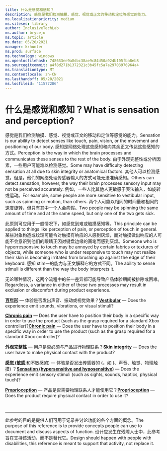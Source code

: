 ```yaml
---
title: 什么是感觉和感知？
description: 感觉是我们检测触摸、感觉、视觉或正文的移动和定位等感觉的能力。
ms.localizationpriority: medium
ms.sitesec: library
author: InclusiveTechLab
ms.author: brycejo
ms.topic: article
ms.date: 05/20/2021
manager: krhunter
ms.prod: surface
ms.technology: windows
ms.openlocfilehash: 748633ee9a8dbc38ae9c84d50a924b105fba8eb8
ms.sourcegitcommit: a4f8d271b1372321c3b45fc5a7a29703976964a4
ms.translationtype: MT
ms.contentlocale: zh-CN
ms.lasthandoff: 05/20/2021
ms.locfileid: "11577286"
---
```

# <a name="what-is-sensation-and-perception"></a><span data-ttu-id="13f57-103">什么是感觉和感知？</span><span class="sxs-lookup"><span data-stu-id="13f57-103">What is sensation and perception?</span></span>

<span data-ttu-id="13f57-104">感觉是我们检测触摸、感觉、视觉或正文的移动和定位等感觉的能力。</span><span class="sxs-lookup"><span data-stu-id="13f57-104">Sensation is our ability to detect senses like touch, pain, vision, or the movement and positioning of our body.</span></span> <span data-ttu-id="13f57-105">感知是网络处理这些感知和向其余正文传达这些感知的方式。</span><span class="sxs-lookup"><span data-stu-id="13f57-105">Perception is the way in which the brain processes and communicates these senses to the rest of the body.</span></span> <span data-ttu-id="13f57-106">由于外观完整性或分析因素，一些用户可能难以检测感觉。</span><span class="sxs-lookup"><span data-stu-id="13f57-106">Some may have difficulty detecting sensation at all due to skin integrity or anatomical factors.</span></span> <span data-ttu-id="13f57-107">其他人可以检测感觉，但是，他们的网络处理传感器输入的方式可能无法准确感知。</span><span class="sxs-lookup"><span data-stu-id="13f57-107">Others can detect sensation, however, the way their brain processes sensory input may not be perceived accurately.</span></span> <span data-ttu-id="13f57-108">例如，一些人比其他人更敏感于表法输入，如旋转或运动。</span><span class="sxs-lookup"><span data-stu-id="13f57-108">For example, some people are more sensitive to vestibular input, such as spinning or motion, than others.</span></span> <span data-ttu-id="13f57-109">两个人可能以相同的时间量和相同的速度旋转，但只有其中一个人会病假。</span><span class="sxs-lookup"><span data-stu-id="13f57-109">Two people may be spinning the same amount of time and at the same speed, but only one of the two gets sick.</span></span>

<span data-ttu-id="13f57-110">此原则可应用于一般情况下，如感觉到难或触摸感知等。</span><span class="sxs-lookup"><span data-stu-id="13f57-110">This principle can be applied to things like perception of pain, or perception of touch in general.</span></span> <span data-ttu-id="13f57-111">某些对象构造或纹理可能令对触摸有响应的人感到厌烦，而对触摸做出响应的人可能不会意识到他们的眼睛正因对键盘边缘的画笔而感到厌烦。</span><span class="sxs-lookup"><span data-stu-id="13f57-111">Someone who is hyperresponsive to touch may be annoyed by certain fabrics or textures of objects, while someone who is under responsive to touch may not realize their skin is becoming irritated from brushing up against the edge of their keyboard.</span></span> <span data-ttu-id="13f57-112">感知 stim一的能力与正文解释它的方式不同。</span><span class="sxs-lookup"><span data-stu-id="13f57-112">The ability to sense stimuli is different than the way the body interprets it.</span></span>

<span data-ttu-id="13f57-113">无论哪种情况，这两个流程中的任一差异都可能导致产品体验期间被排除或困难。</span><span class="sxs-lookup"><span data-stu-id="13f57-113">Regardless, a variance in either of these two processes may result in exclusion or discomfort during product experience.</span></span>

<span data-ttu-id="13f57-114">**[百年形](sensation-perception-vestibular.md)** &mdash; 体验是否发出声音、振动或视觉效果？</span><span class="sxs-lookup"><span data-stu-id="13f57-114">**[Vestibular](sensation-perception-vestibular.md)** &mdash; Does the experience emit sounds, vibrations, or visual stimuli?</span></span>

<span data-ttu-id="13f57-115">**[Chronic pain](sensation-perception-chronic-pain.md)** &mdash; Does the user have to position their body in a specific way in order to use the product (such as the grasp required for a standard Xbox controller)?</span><span class="sxs-lookup"><span data-stu-id="13f57-115">**[Chronic pain](sensation-perception-chronic-pain.md)** &mdash; Does the user have to position their body in a specific way in order to use the product (such as the grasp required for a standard Xbox controller)?</span></span>

<span data-ttu-id="13f57-116">**[外观完整性](sensation-perception-skin-integrity.md)** &mdash; 用户是否必须与产品进行物理联系？</span><span class="sxs-lookup"><span data-stu-id="13f57-116">**[Skin integrity](sensation-perception-skin-integrity.md)** &mdash; Does the user have to make physical contact with the product?</span></span>

<span data-ttu-id="13f57-117">**[感觉 (敏感 ](sensation-perception-sensation.md)** 和不敏感的) &mdash; 体验是否发出传感器的 (，如 (、声音、触觉、物理触摸) ？</span><span class="sxs-lookup"><span data-stu-id="13f57-117">**[Sensation (hypersensitive and hyposensitive)](sensation-perception-sensation.md)** &mdash; Does the experience emit sensory stimuli (such as sights, sounds, haptics, physical touch)?</span></span>

<span data-ttu-id="13f57-118">**[Proprioception](sensation-perception-proprioception.md)** &mdash; 产品是否需要物理联系人才能使用它？</span><span class="sxs-lookup"><span data-stu-id="13f57-118">**[Proprioception](sensation-perception-proprioception.md)** &mdash; Does the product require physical contact in order to use it?</span></span>

&nbsp;

[comment]: # (Footer 语句)
___
<span data-ttu-id="13f57-120">此参考的目的是提供人们可用于记录并讨论功能的各个方面的概念。</span><span class="sxs-lookup"><span data-stu-id="13f57-120">The purpose of this reference is to provide concepts people can use to document and discuss aspects of function.</span></span> <span data-ttu-id="13f57-121">设计应发生在残障人士中，此参考旨在支持该活动，而不是替代它。</span><span class="sxs-lookup"><span data-stu-id="13f57-121">Design should happen with people with disabilities, this reference is meant to support that activity, not replace it.</span></span> 